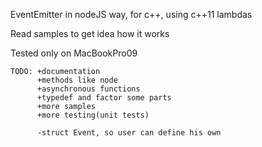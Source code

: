 EventEmitter in nodeJS way, for c++, using c++11 lambdas

Read samples to get idea how it works

Tested only on MacBookPro09

    TODO: +documentation 
          +methods like node 
          +asynchronous functions
          +typedef and factor some parts
          +more samples
          +more testing(unit tests) 

          -struct Event, so user can define his own